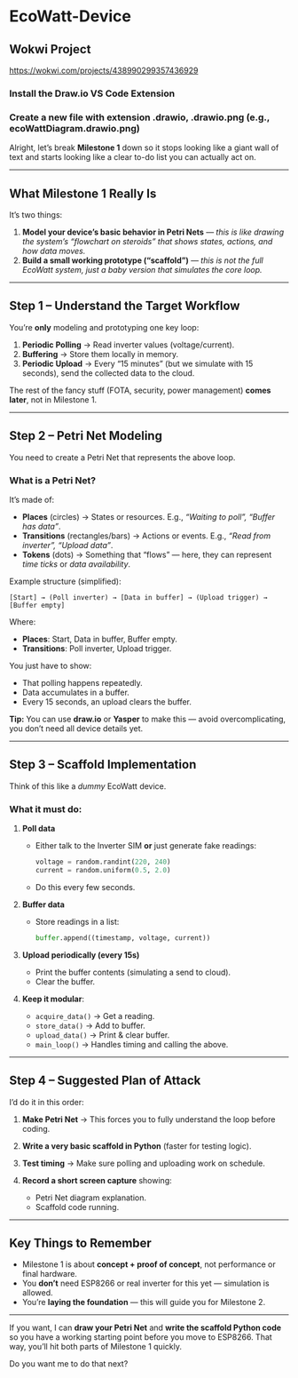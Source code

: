# EcoWatt-Device

## Wokwi Project
https://wokwi.com/projects/438990299357436929

### Install the Draw.io VS Code Extension
### Create a new file with extension .drawio, .drawio.png (e.g., ecoWattDiagram.drawio.png)

Alright, let’s break **Milestone 1** down so it stops looking like a giant wall of text and starts looking like a clear to-do list you can actually act on.

---

## **What Milestone 1 Really Is**

It’s two things:

1. **Model your device’s basic behavior in Petri Nets** — *this is like drawing the system’s “flowchart on steroids” that shows states, actions, and how data moves.*
2. **Build a small working prototype (“scaffold”)** — *this is not the full EcoWatt system, just a baby version that simulates the core loop.*

---

## **Step 1 – Understand the Target Workflow**

You’re **only** modeling and prototyping one key loop:

1. **Periodic Polling** → Read inverter values (voltage/current).
2. **Buffering** → Store them locally in memory.
3. **Periodic Upload** → Every “15 minutes” (but we simulate with 15 seconds), send the collected data to the cloud.

The rest of the fancy stuff (FOTA, security, power management) **comes later**, not in Milestone 1.

---

## **Step 2 – Petri Net Modeling**

You need to create a Petri Net that represents the above loop.

### **What is a Petri Net?**

It’s made of:

* **Places** (circles) → States or resources. E.g., *“Waiting to poll”, “Buffer has data”*.
* **Transitions** (rectangles/bars) → Actions or events. E.g., *“Read from inverter”, “Upload data”*.
* **Tokens** (dots) → Something that “flows” — here, they can represent *time ticks* or *data availability*.

Example structure (simplified):

```
[Start] → (Poll inverter) → [Data in buffer] → (Upload trigger) → [Buffer empty]
```

Where:

* **Places**: Start, Data in buffer, Buffer empty.
* **Transitions**: Poll inverter, Upload trigger.

You just have to show:

* That polling happens repeatedly.
* Data accumulates in a buffer.
* Every 15 seconds, an upload clears the buffer.

**Tip:** You can use **draw\.io** or **Yasper** to make this — avoid overcomplicating, you don’t need all device details yet.

---

## **Step 3 – Scaffold Implementation**

Think of this like a *dummy* EcoWatt device.

### **What it must do:**

1. **Poll data**

   * Either talk to the Inverter SIM **or** just generate fake readings:

     ```python
     voltage = random.randint(220, 240)
     current = random.uniform(0.5, 2.0)
     ```
   * Do this every few seconds.

2. **Buffer data**

   * Store readings in a list:

     ```python
     buffer.append((timestamp, voltage, current))
     ```

3. **Upload periodically (every 15s)**

   * Print the buffer contents (simulating a send to cloud).
   * Clear the buffer.

4. **Keep it modular**:

   * `acquire_data()` → Get a reading.
   * `store_data()` → Add to buffer.
   * `upload_data()` → Print & clear buffer.
   * `main_loop()` → Handles timing and calling the above.

---

## **Step 4 – Suggested Plan of Attack**

I’d do it in this order:

1. **Make Petri Net** → This forces you to fully understand the loop before coding.
2. **Write a very basic scaffold in Python** (faster for testing logic).
3. **Test timing** → Make sure polling and uploading work on schedule.
4. **Record a short screen capture** showing:

   * Petri Net diagram explanation.
   * Scaffold code running.

---

## **Key Things to Remember**

* Milestone 1 is about **concept + proof of concept**, not performance or final hardware.
* You **don’t** need ESP8266 or real inverter for this yet — simulation is allowed.
* You’re **laying the foundation** — this will guide you for Milestone 2.

---

If you want, I can **draw your Petri Net** and **write the scaffold Python code** so you have a working starting point before you move to ESP8266. That way, you’ll hit both parts of Milestone 1 quickly.

Do you want me to do that next?
